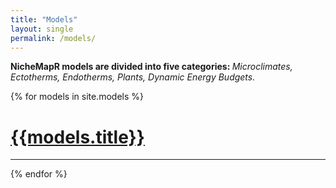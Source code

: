 ```yaml
---
title: "Models"
layout: single
permalink: /models/
---
```


<b>NicheMapR models are divided into five categories: </b> <i>Microclimates, Ectotherms, Endotherms, Plants, Dynamic Energy Budgets.</i>

{% for models in site.models %}
  <h1><a href="{{models.permalink}}">{{models.title}}</a></h1>
<hr>
{% endfor %}